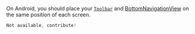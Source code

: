 On Android, you should place your [`Toolbar`](https://developer.android.com/reference/android/widget/Toolbar) and [BottomNavigationView](https://developer.android.com/reference/com/google/android/material/bottomnavigation/BottomNavigationView) on the same position of each screen.

```kotlin
Not available, contribute!
```

